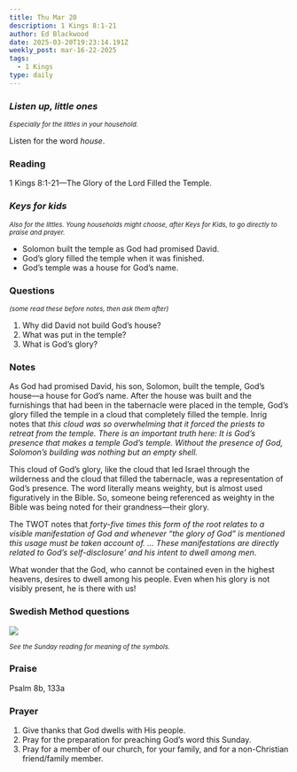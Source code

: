 ```yaml
---
title: Thu Mar 20
description: 1 Kings 8:1-21
author: Ed Blackwood
date: 2025-03-20T19:23:14.191Z
weekly_post: mar-16-22-2025
tags:
  - 1 Kings
type: daily
---
```

### *Listen up, little ones*

<div><small><i>Especially for the littles in your household.</i></small></div>

Listen for the word *house*.

### Reading

1 Kings 8:1-21—The Glory of the Lord Filled the Temple.

### *Keys for kids*

<div><small><i>Also for the littles. Young households might choose, after Keys for Kids, to go directly to praise and prayer.</i></small></div>

* Solomon built the temple as God had promised David.
* God’s glory filled the temple when it was finished.
* God’s temple was a house for God’s name.

### Questions

<div><small><i>(some read these before notes, then ask them after)</i></small></div>

1. Why did David not build God’s house?
2. What was put in the temple?
3. What is God’s glory?

### Notes

As God had promised David, his son, Solomon, built the temple, God’s house—a house for God’s name. After the house was built and the furnishings that had been in the tabernacle were placed in the temple, God’s glory filled the temple in a cloud that completely filled the temple. Inrig  notes that *this cloud was so overwhelming that it forced the priests to retreat from the temple. There is an important truth here: It is God’s presence that makes a temple God’s temple. Without the presence of God, Solomon’s building was nothing but an empty shell.*

This cloud of God’s glory, like the cloud that led Israel through the wilderness and the cloud that filled the tabernacle, was a representation of God’s presence. The word literally means weighty, but is almost used figuratively in the Bible. So, someone being referenced as weighty in the Bible was being noted for their grandness—their glory.

The TWOT notes that *forty-five times this form of the root relates to a visible manifestation of God and whenever “the glory of God” is mentioned this usage must be taken account of. … These manifestations are directly related to God’s self-disclosure’ and his intent to dwell among men*.

What wonder that the God, who cannot be contained even in the highest heavens, desires to dwell among his people. Even when his glory is not visibly present, he is there with us!

### Swedish Method questions

![](/static/img/family_worship_study_ed-swedish_questions.png)

<div><small><i>See the Sunday reading for meaning of the symbols.</i></small></div>

### Praise

P﻿salm 8b, 133a

### Prayer

1. Give thanks that God dwells with His people.
2. Pray for the preparation for preaching God’s word this Sunday.
3. Pray for a member of our church, for your family, and for a non-Christian friend/family member.